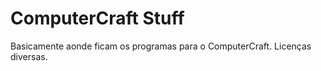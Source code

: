 # ComputerCraft Stuff

Basicamente aonde ficam os programas para o ComputerCraft.
Licenças diversas.
